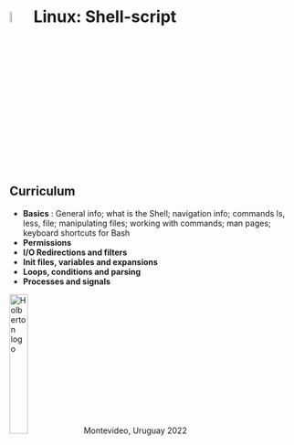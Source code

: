 # <a> <img src="https://automatedprogrammer.sh/wp-content/uploads/2018/05/cropped-Linux-Shell.png" alt="Shell Linux" width=7% heigth=7% ></img></a> Linux: Shell-script

## Curriculum
- **Basics** : General info; what is the Shell; navigation info; commands ls, less, file; manipulating files; working with commands; man pages; keyboard shortcuts for Bash
- **Permissions**
- **I/O Redirections and filters**
- **Init files, variables and expansions**
- **Loops, conditions and parsing**
- **Processes and signals**

<a> <img src="https://apply.holbertonschool.com/holberton-logo.png" alt="Holberton logo" width=25% heigth=25% ></img></a>
Montevideo, Uruguay 2022


